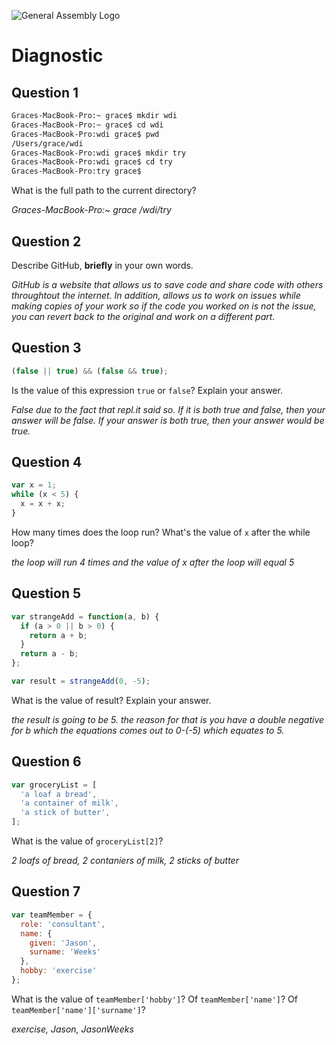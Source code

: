 ![General Assembly Logo](http://i.imgur.com/ke8USTq.png)

# Diagnostic

## Question 1

```sh
Graces-MacBook-Pro:~ grace$ mkdir wdi
Graces-MacBook-Pro:~ grace$ cd wdi
Graces-MacBook-Pro:wdi grace$ pwd
/Users/grace/wdi
Graces-MacBook-Pro:wdi grace$ mkdir try
Graces-MacBook-Pro:wdi grace$ cd try
Graces-MacBook-Pro:try grace$
```

What is the full path to the current directory?

_Graces-MacBook-Pro:~ grace$~/wdi/try$_

## Question 2

Describe GitHub, **briefly** in your own words.

_GitHub is a website that allows us to save code and share code with others throughtout the internet.  In addition, allows us to work on issues while making copies of your work so if the code you worked on is not the issue, you can revert back to the original and work on a different part._

## Question 3

```js
(false || true) && (false && true);
```

Is the value of this expression `true` or `false`?  Explain your answer.

_False due to the fact that repl.it said so.  If it is both true and false, then your answer will be false.  If your answer is both true, then your answer would be true._

## Question 4

```js
var x = 1;
while (x < 5) {
  x = x + x;
}
```

How many times does the loop run?  What's the value of `x` after the while loop?

_the loop will run 4 times and the value of x after the loop will equal 5_

## Question 5

```js
var strangeAdd = function(a, b) {
  if (a > 0 || b > 0) {
    return a + b;
  }
  return a - b;
};

var result = strangeAdd(0, -5);
```

What is the value of result?  Explain your answer.

_the result is going to be 5.  the reason for that is you have a double negative for b which the equations comes out to 0-(-5) which equates to 5._

## Question 6

```js
var groceryList = [
  'a loaf a bread',
  'a container of milk',
  'a stick of butter',
];
```

What is the value of `groceryList[2]`?

_2 loafs of bread, 2 contaniers of milk, 2 sticks of butter_

## Question 7

```js
var teamMember = {
  role: 'consultant',
  name: {
    given: 'Jason',
    surname: 'Weeks'
  },
  hobby: 'exercise'
};
```

What is the value of `teamMember['hobby']`?  Of `teamMember['name']`?  Of
`teamMember['name']['surname']`?

_exercise, Jason, JasonWeeks_
